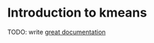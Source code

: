 # Introduction to kmeans

TODO: write [great documentation](http://jacobian.org/writing/what-to-write/)
